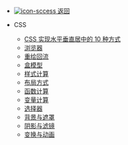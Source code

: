 - [ ![icon-sccess](../../_media/svg/exit.svg) 返回](../../README.md)

- CSS

  - [CSS 实现水平垂直居中的 10 种方式](web/css/css实现水平垂直居中的10种方式.md)
  - [浏览器](web/css/浏览器.md)
  - [重绘回流](web/css/重绘回流.md)
  - [盒模型](web/css/盒模型.md)
  - [样式计算](web/css/样式计算.md)
  - [布局方式](web/css/布局方式.md)
  - [函数计算](web/css/函数计算.md)
  - [变量计算](web/css/变量计算.md)
  - [选择器](web/css/选择器.md)
  - [背景与遮罩](web/css/背景与遮罩.md)
  - [阴影与滤镜](web/css/阴影与滤镜.md)
  - [变换与动画](web/css/变换与动画.md)
